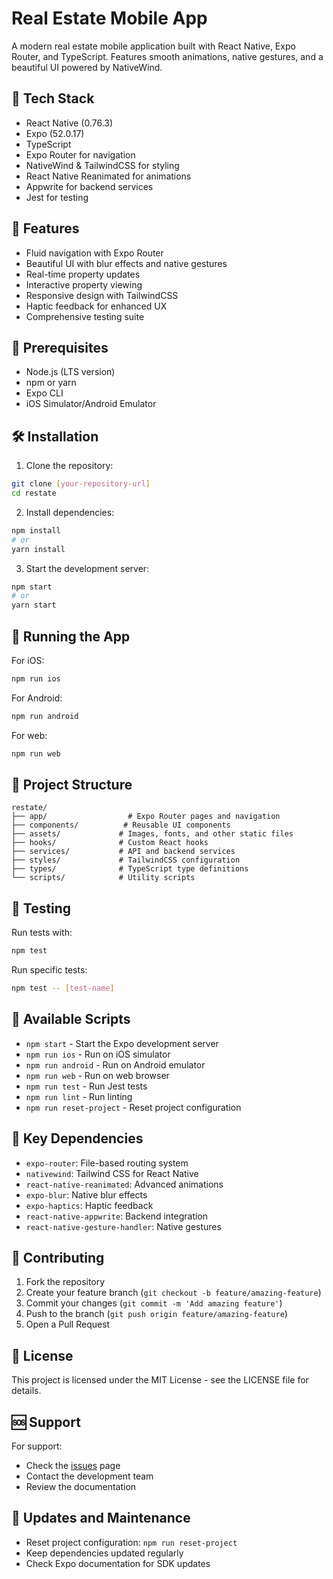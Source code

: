 # Real Estate Mobile App

A modern real estate mobile application built with React Native, Expo Router, and TypeScript. Features smooth animations, native gestures, and a beautiful UI powered by NativeWind.

## 🚀 Tech Stack

- React Native (0.76.3)
- Expo (52.0.17)
- TypeScript
- Expo Router for navigation
- NativeWind & TailwindCSS for styling
- React Native Reanimated for animations
- Appwrite for backend services
- Jest for testing

## 🎯 Features

- Fluid navigation with Expo Router
- Beautiful UI with blur effects and native gestures
- Real-time property updates
- Interactive property viewing
- Responsive design with TailwindCSS
- Haptic feedback for enhanced UX
- Comprehensive testing suite

## 📱 Prerequisites

- Node.js (LTS version)
- npm or yarn
- Expo CLI
- iOS Simulator/Android Emulator

## 🛠️ Installation

1. Clone the repository:
```bash
git clone [your-repository-url]
cd restate
```

2. Install dependencies:
```bash
npm install
# or
yarn install
```

3. Start the development server:
```bash
npm start
# or
yarn start
```

## 📱 Running the App

For iOS:
```bash
npm run ios
```

For Android:
```bash
npm run android
```

For web:
```bash
npm run web
```

## 📁 Project Structure

```
restate/
├── app/                  # Expo Router pages and navigation
├── components/          # Reusable UI components
├── assets/             # Images, fonts, and other static files
├── hooks/              # Custom React hooks
├── services/           # API and backend services
├── styles/             # TailwindCSS configuration
├── types/              # TypeScript type definitions
└── scripts/            # Utility scripts
```

## 🧪 Testing

Run tests with:
```bash
npm test
```

Run specific tests:
```bash
npm test -- [test-name]
```

## 🔧 Available Scripts

- `npm start` - Start the Expo development server
- `npm run ios` - Run on iOS simulator
- `npm run android` - Run on Android emulator
- `npm run web` - Run on web browser
- `npm run test` - Run Jest tests
- `npm run lint` - Run linting
- `npm run reset-project` - Reset project configuration

## 💫 Key Dependencies

- `expo-router`: File-based routing system
- `nativewind`: Tailwind CSS for React Native
- `react-native-reanimated`: Advanced animations
- `expo-blur`: Native blur effects
- `expo-haptics`: Haptic feedback
- `react-native-appwrite`: Backend integration
- `react-native-gesture-handler`: Native gestures

## 🤝 Contributing

1. Fork the repository
2. Create your feature branch (`git checkout -b feature/amazing-feature`)
3. Commit your changes (`git commit -m 'Add amazing feature'`)
4. Push to the branch (`git push origin feature/amazing-feature`)
5. Open a Pull Request

## 📄 License

This project is licensed under the MIT License - see the LICENSE file for details.

## 🆘 Support

For support:
- Check the [issues](your-repo-url/issues) page
- Contact the development team
- Review the documentation

## 🔄 Updates and Maintenance

- Reset project configuration: `npm run reset-project`
- Keep dependencies updated regularly
- Check Expo documentation for SDK updates

